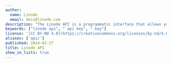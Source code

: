 ```yaml
---
author:
  name: Linode
  email: docs@linode.com
description: "The Linode API is a programmatic interface that allows you to interact with many of the [Linode Manager's](https://manager.linode.com/) features.<br/>To learn more, please visit the Linode API web page:<br/><https://developers.linode.com/api/v4>"
keywords: ["linode api", " api key", " key"]
license: '[CC BY-ND 4.0](https://creativecommons.org/licenses/by-nd/4.0)'
aliases: ['api/']
published: 2014-01-27
title: Linode API
show_in_lists: true
---
```


